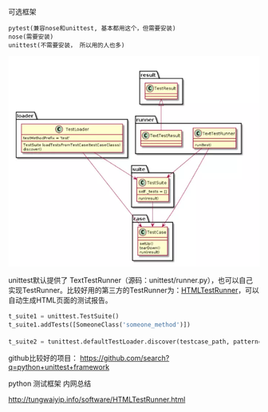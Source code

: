 可选框架

```
pytest(兼容nose和unittest, 基本都用这个，但需要安装)
nose(需要安装)
unittest(不需要安装， 所以用的人也多)
```





![img](Python单元测试.assets/0f14395232babcebbf10fd9c40fff6fe.png)

unittest默认提供了 TextTestRunner（源码：unittest/runner.py），也可以自己实现TestRunner。比较好用的第三方的TestRunner为：[HTMLTestRunner](http://tungwaiyip.info/software/HTMLTestRunner.html)，可以自动生成HTML页面的测试报告。

```python
t_suite1 = unittest.TestSuite()
t_suite1.addTests([SomeoneClass('someone_method')])

t_suite2 = tunittest.defaultTestLoader.discover(testcase_path, pattern=model_pattern)
```



github比较好的项目： https://github.com/search?q=python+unittest+framework





python 测试框架 内网总结

http://tungwaiyip.info/software/HTMLTestRunner.html







